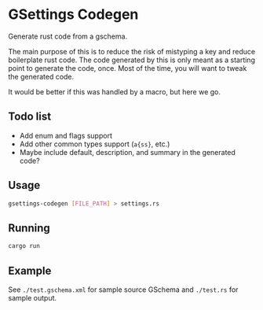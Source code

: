 # GSettings Codegen

Generate rust code from a gschema.

The main purpose of this is to reduce the risk of mistyping a key and
reduce boilerplate rust code. The code generated by this is only meant
as a starting point to generate the code, once. Most of the time, you
will want to tweak the generated code.

It would be better if this was handled by a macro, but here we go.

## Todo list

* Add enum and flags support
* Add other common types support (`a{ss}`, etc.)
* Maybe include default, description, and summary in the generated code?

## Usage

```bash
gsettings-codegen [FILE_PATH] > settings.rs
```

## Running

```bash
cargo run
```

## Example

See `./test.gschema.xml` for sample source GSchema and `./test.rs` for
sample output.
